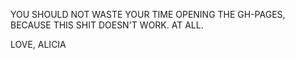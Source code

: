 YOU SHOULD NOT WASTE YOUR TIME OPENING THE GH-PAGES, BECAUSE THIS SHIT DOESN'T WORK. AT ALL.

LOVE, ALICIA